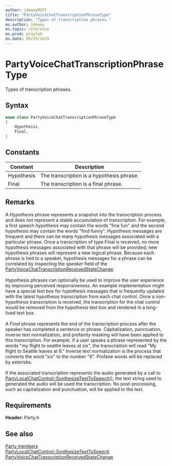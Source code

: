 ```yaml
---
author: jdeweyMSFT
title: "PartyVoiceChatTranscriptionPhraseType"
description: "Types of transcription phrases."
ms.author: jdewey
ms.topic: reference
ms.prod: playfab
ms.date: 09/25/2019
---
```


# PartyVoiceChatTranscriptionPhraseType  

Types of transcription phrases.    

## Syntax  
  
```cpp
enum class PartyVoiceChatTranscriptionPhraseType    
{  
    Hypothesis,  
    Final,  
}  
```  
  
## Constants  
  
| Constant | Description |
| --- | --- |
| Hypothesis | The transcription is a hypothesis phrase. |  
| Final | The transcription is a final phrase. |  
  
## Remarks  
  
A *Hypothesis* phrase represents a snapshot into the transcription process and does not represent a stable accumulation of transcription. For example, a first speech hypothesis may contain the words "fine fun" and the second hypothesis may contain the words "find funny". Hypothesis messages are frequent and there can be many hypothesis messages associated with a particular phrase. Once a transcription of type Final is received, no more hypothesis messages associated with that phrase will be provided; new hypothesis phrases will represent a new logical phrase. Because each phrase is tied to a speaker, hypothesis messages for a phrase can be correlated by inspecting the *speaker* field of the [PartyVoiceChatTranscriptionReceivedStateChange](../structs/partyvoicechattranscriptionreceivedstatechange.md). <br /><br /> Hypothesis phrases can optionally be used to improve the user experience by improving perceived responsiveness. An example implementation might have a special text box for hypothesis messages that is frequently updated with the latest hypothesis transcription from each chat control. Once a non-hypothesis transcription is received, the transcription for the chat control would be removed from the hypothesis text box and rendered in a long-lived text box.   <br /><br /> A *Final* phrase represents the end of the transcription process after the speaker has completed a sentence or phrase. Capitalization, punctuation, inverse text normalization, and profanity masking will have been applied to this transcription. For example, if a user speaks a phrase represented by the words "my flight to seattle leaves at six", the transcription will read "My flight to Seattle leaves at 6." Inverse text normalization is the process that converts the word "six" to the number "6". Profane words will be replaced by asterisks.   <br /><br /> If the associated transcription represents the audio generated by a call to [PartyLocalChatControl::SynthesizeTextToSpeech()](../classes/PartyLocalChatControl/methods/partylocalchatcontrol_synthesizetexttospeech.md), the text string used to generated the audio will be used the transcription. No post-processing, such as capitalization and punctuation, will be applied to the text.
  
## Requirements  
  
**Header:** Party.h
  
## See also  
[Party members](../party_members.md)  
[PartyLocalChatControl::SynthesizeTextToSpeech](../classes/PartyLocalChatControl/methods/partylocalchatcontrol_synthesizetexttospeech.md)  
[PartyVoiceChatTranscriptionReceivedStateChange](../structs/partyvoicechattranscriptionreceivedstatechange.md)
  
  
